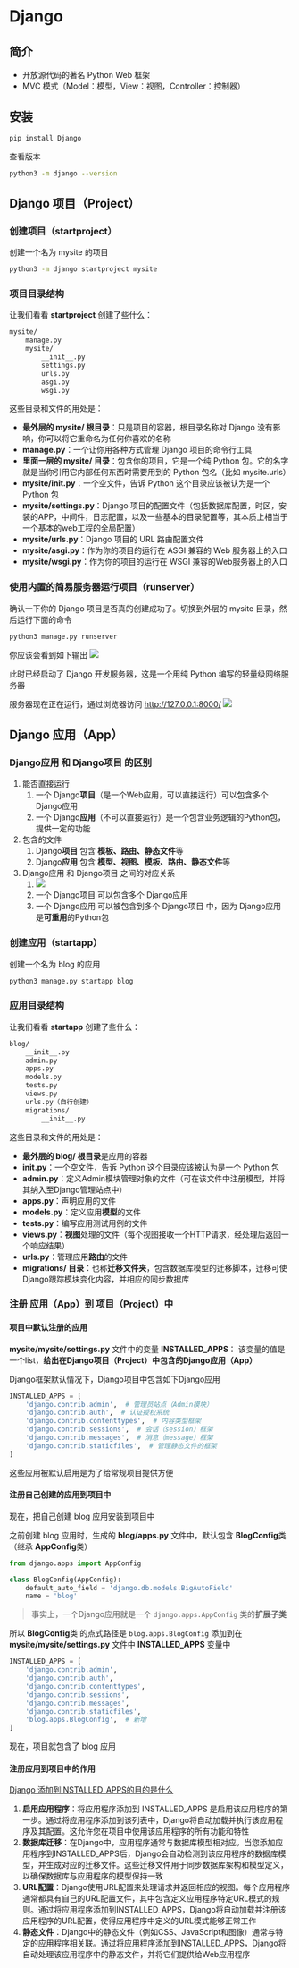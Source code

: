 # Django

## 简介

- 开放源代码的著名 Python Web 框架
- MVC 模式（Model：模型，View：视图，Controller：控制器）

## 安装

```sh
pip install Django
```

查看版本
```sh
python3 -m django --version
```

## Django 项目（Project）

### 创建项目（startproject）

创建一个名为 mysite 的项目
```sh
python3 -m django startproject mysite
```

### 项目目录结构

让我们看看 **startproject** 创建了些什么：
```sh
mysite/
    manage.py
    mysite/
        __init__.py
        settings.py
        urls.py
        asgi.py
        wsgi.py
```

这些目录和文件的用处是：
- **最外层的 mysite/ 根目录**：只是项目的容器，根目录名称对 Django 没有影响，你可以将它重命名为任何你喜欢的名称
- **manage.py**：一个让你用各种方式管理 Django 项目的命令行工具
- **里面一层的 mysite/ 目录**：包含你的项目，它是一个纯 Python 包。它的名字就是当你引用它内部任何东西时需要用到的 Python 包名（比如 mysite.urls）
- **mysite/__init__.py**：一个空文件，告诉 Python 这个目录应该被认为是一个 Python 包
- **mysite/settings.py**：Django 项目的配置文件（包括数据库配置，时区，安装的APP，中间件，日志配置，以及一些基本的目录配置等，其本质上相当于一个基本的web工程的全局配置）
- **mysite/urls.py**：Django 项目的 URL 路由配置文件
- **mysite/asgi.py**：作为你的项目的运行在 ASGI 兼容的 Web 服务器上的入口
- **mysite/wsgi.py**：作为你的项目的运行在 WSGI 兼容的Web服务器上的入口

### 使用内置的简易服务器运行项目（runserver）

确认一下你的 Django 项目是否真的创建成功了。切换到外层的 mysite 目录，然后运行下面的命令
```sh
python3 manage.py runserver
```
你应该会看到如下输出
![](resources/2024-01-08-19-28-05.png)

此时已经启动了 Django 开发服务器，这是一个用纯 Python 编写的轻量级网络服务器

服务器现在正在运行，通过浏览器访问 http://127.0.0.1:8000/ 
![](resources/2024-01-08-19-30-10.png)

## Django 应用（App）

### Django应用 和 Django项目 的区别

1. 能否直接运行
   1. 一个 Django**项目**（是一个Web应用，可以直接运行）可以包含多个 Django应用
   2. 一个 Django**应用**（不可以直接运行）是一个包含业务逻辑的Python包，提供一定的功能
2. 包含的文件
   1. Django**项目** 包含 **模板、路由、静态文件**等
   2. Django**应用** 包含 **模型、视图、模板、路由、静态文件**等
3. Django应用 和 Django项目 之间的对应关系
   1. ![](resources/2024-01-08-19-46-56.png)
   2. 一个 Django项目 可以包含多个 Django应用
   3. 一个 Django应用 可以被包含到多个 Django项目 中，因为 Django应用 是**可重用**的Python包

### 创建应用（startapp）

创建一个名为 blog 的应用
```sh
python3 manage.py startapp blog
```

### 应用目录结构

让我们看看 **startapp** 创建了些什么：
```sh
blog/
    __init__.py
    admin.py
    apps.py
    models.py
    tests.py
    views.py
    urls.py（自行创建）
    migrations/
        __init__.py
```

这些目录和文件的用处是：
- **最外层的 blog/ 根目录**是应用的容器
- **__init__.py**：一个空文件，告诉 Python 这个目录应该被认为是一个 Python 包
- **admin.py**：定义Admin模块管理对象的文件（可在该文件中注册模型，并将其纳入至Django管理站点中）
- **apps.py**：声明应用的文件
- **models.py**：定义应用**模型**的文件
- **tests.py**：编写应用测试用例的文件
- **views.py**：**视图**处理的文件（每个视图接收一个HTTP请求，经处理后返回一个响应结果）
- **urls.py**：管理应用**路由**的文件
- **migrations/ 目录**：也称**迁移文件夹**，包含数据库模型的迁移脚本，迁移可使Django跟踪模块变化内容，并相应的同步数据库

### 注册 应用（App）到 项目（Project）中

#### 项目中默认注册的应用

**mysite/mysite/settings.py** 文件中的变量 **INSTALLED_APPS**：
该变量的值是一个list，**给出在Django项目（Project）中包含的Django应用（App）**

Django框架默认情况下，Django项目中包含如下Django应用
```py
INSTALLED_APPS = [
    'django.contrib.admin',  # 管理员站点（Admin模块）
    'django.contrib.auth',  # 认证授权系统
    'django.contrib.contenttypes',  # 内容类型框架
    'django.contrib.sessions',  # 会话（session）框架
    'django.contrib.messages',  # 消息（message）框架
    'django.contrib.staticfiles',  # 管理静态文件的框架
]
```
这些应用被默认启用是为了给常规项目提供方便

#### 注册自己创建的应用到项目中

现在，把自己创建 blog 应用安装到项目中

之前创建 blog 应用时，生成的 **blog/apps.py** 文件中，默认包含 **BlogConfig**类（继承 **AppConfig**类）
```py
from django.apps import AppConfig

class BlogConfig(AppConfig):
    default_auto_field = 'django.db.models.BigAutoField'
    name = 'blog'
```
> 事实上，一个Django应用就是一个 `django.apps.AppConfig` 类的**扩展子类**

所以 **BlogConfig**类 的点式路径是 `blog.apps.BlogConfig`
添加到在 **mysite/mysite/settings.py** 文件中 **INSTALLED_APPS** 变量中
```py
INSTALLED_APPS = [
    'django.contrib.admin',
    'django.contrib.auth',
    'django.contrib.contenttypes',
    'django.contrib.sessions',
    'django.contrib.messages',
    'django.contrib.staticfiles',
    'blog.apps.BlogConfig',  # 新增
]
```

现在，项目就包含了 blog 应用

#### 注册应用到项目中的作用

[Django 添加到INSTALLED_APPS的目的是什么](https://geek-docs.com/django/django-questions/81_django_what_is_the_purpose_of_adding_to_installed_apps_in_django.html)

1. **启用应用程序**：将应用程序添加到 INSTALLED_APPS 是启用该应用程序的第一步。通过将应用程序添加到该列表中，Django将自动加载并执行该应用程序及其配置。这允许您在项目中使用该应用程序的所有功能和特性
2. **数据库迁移**：在Django中，应用程序通常与数据库模型相对应。当您添加应用程序到INSTALLED_APPS后，Django会自动检测到该应用程序的数据库模型，并生成对应的迁移文件。这些迁移文件用于同步数据库架构和模型定义，以确保数据库与应用程序的模型保持一致
3. **URL配置**：Django使用URL配置来处理请求并返回相应的视图。每个应用程序通常都具有自己的URL配置文件，其中包含定义应用程序特定URL模式的规则。通过将应用程序添加到INSTALLED_APPS，Django将自动加载并注册该应用程序的URL配置，使得应用程序中定义的URL模式能够正常工作
4. **静态文件**：Django中的静态文件（例如CSS、JavaScript和图像）通常与特定的应用程序相关联。通过将应用程序添加到INSTALLED_APPS，Django将自动处理该应用程序中的静态文件，并将它们提供给Web应用程序
